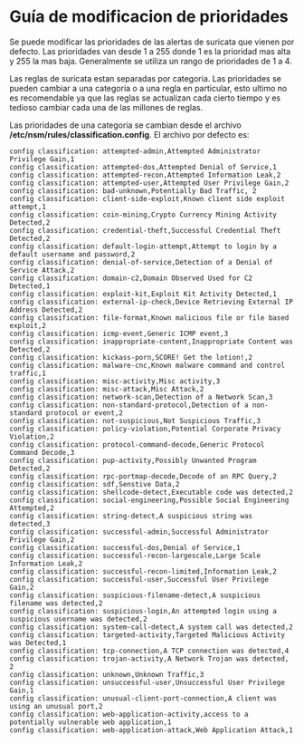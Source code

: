 # Guía de modificacion de prioridades 

Se puede modificar las prioridades de las alertas de suricata que vienen por defecto. Las prioridades van desde 1 a 255 donde 1 es la prioridad mas alta y 255 la mas baja. Generalmente se utiliza un rango de prioridades de 1 a 4. 

Las reglas de suricata estan separadas por categoria. Las prioridades se pueden cambiar a una categoria o a una regla en particular, esto ultimo no es recomendable ya que las reglas se actualizan cada cierto tiempo y es tedioso cambiar cada una de las millones de reglas.

Las prioridades de una categoria se cambian desde el archivo **/etc/nsm/rules/classification.config**.
El archivo por defecto es:

```
config classification: attempted-admin,Attempted Administrator Privilege Gain,1
config classification: attempted-dos,Attempted Denial of Service,1
config classification: attempted-recon,Attempted Information Leak,2
config classification: attempted-user,Attempted User Privilege Gain,2
config classification: bad-unknown,Potentially Bad Traffic, 2
config classification: client-side-exploit,Known client side exploit attempt,1
config classification: coin-mining,Crypto Currency Mining Activity Detected,2
config classification: credential-theft,Successful Credential Theft Detected,2
config classification: default-login-attempt,Attempt to login by a default username and password,2
config classification: denial-of-service,Detection of a Denial of Service Attack,2
config classification: domain-c2,Domain Observed Used for C2 Detected,1
config classification: exploit-kit,Exploit Kit Activity Detected,1
config classification: external-ip-check,Device Retrieving External IP Address Detected,2
config classification: file-format,Known malicious file or file based exploit,2
config classification: icmp-event,Generic ICMP event,3
config classification: inappropriate-content,Inappropriate Content was Detected,2
config classification: kickass-porn,SCORE! Get the lotion!,2
config classification: malware-cnc,Known malware command and control traffic,1
config classification: misc-activity,Misc activity,3
config classification: misc-attack,Misc Attack,2
config classification: network-scan,Detection of a Network Scan,3
config classification: non-standard-protocol,Detection of a non-standard protocol or event,2
config classification: not-suspicious,Not Suspicious Traffic,3
config classification: policy-violation,Potential Corporate Privacy Violation,2
config classification: protocol-command-decode,Generic Protocol Command Decode,3
config classification: pup-activity,Possibly Unwanted Program Detected,2
config classification: rpc-portmap-decode,Decode of an RPC Query,2
config classification: sdf,Senstive Data,2
config classification: shellcode-detect,Executable code was detected,2
config classification: social-engineering,Possible Social Engineering Attempted,2
config classification: string-detect,A suspicious string was detected,3
config classification: successful-admin,Successful Administrator Privilege Gain,2
config classification: successful-dos,Denial of Service,1
config classification: successful-recon-largescale,Large Scale Information Leak,2
config classification: successful-recon-limited,Information Leak,2
config classification: successful-user,Successful User Privilege Gain,2
config classification: suspicious-filename-detect,A suspicious filename was detected,2
config classification: suspicious-login,An attempted login using a suspicious username was detected,2
config classification: system-call-detect,A system call was detected,2
config classification: targeted-activity,Targeted Malicious Activity was Detected,1
config classification: tcp-connection,A TCP connection was detected,4
config classification: trojan-activity,A Network Trojan was detected, 2
config classification: unknown,Unknown Traffic,3
config classification: unsuccessful-user,Unsuccessful User Privilege Gain,1
config classification: unusual-client-port-connection,A client was using an unusual port,2
config classification: web-application-activity,access to a potentially vulnerable web application,1
config classification: web-application-attack,Web Application Attack,1
```

